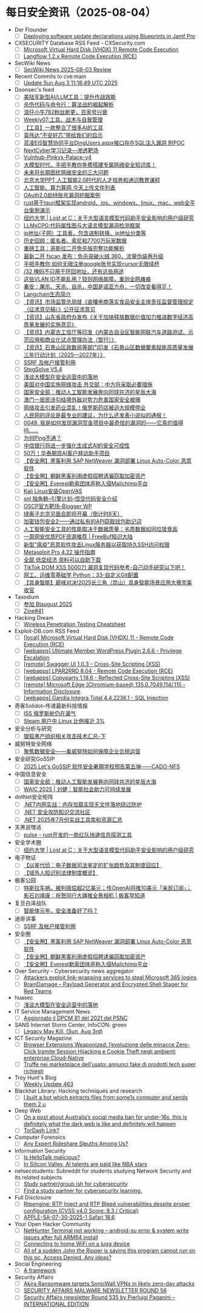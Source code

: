 # 每日安全资讯（2025-08-04）

- Der Flounder
  - [ ] [Deploying software update declarations using Blueprints in Jamf Pro](https://derflounder.wordpress.com/2025/08/03/deploying-software-update-declarations-using-blueprints-in-jamf-pro/)
- CXSECURITY Database RSS Feed - CXSecurity.com
  - [ ] [Microsoft Virtual Hard Disk (VHDX) 11 Remote Code Execution](https://cxsecurity.com/issue/WLB-2025080002)
  - [ ] [Langflow 1.2.x Remote Code Execution (RCE)](https://cxsecurity.com/issue/WLB-2025080001)
- SecWiki News
  - [ ] [SecWiki News 2025-08-03 Review](http://www.sec-wiki.com/?2025-08-03)
- Recent Commits to cve:main
  - [ ] [Update Sun Aug  3 11:18:49 UTC 2025](https://github.com/trickest/cve/commit/087eb0cf84aed82d331c7785892e81ded1ca0dcc)
- Doonsec's feed
  - [ ] [美陆军新型AI/LLM工具：提升作战效能](https://mp.weixin.qq.com/s?__biz=Mzk0MzY1NDc2MA==&mid=2247484405&idx=1&sn=03a6b692a3967b145e20eb87ecbf1517)
  - [ ] [杀伤代码与命令行：算法战的崛起解析](https://mp.weixin.qq.com/s?__biz=Mzk0MzY1NDc2MA==&mid=2247484403&idx=1&sn=8d162a3c0488e93fe4309ed29bcb1b24)
  - [ ] [浪仔小牛782粉丝断更，百家号兴衰](https://mp.weixin.qq.com/s?__biz=MzkwMzI1ODUwNA==&mid=2247488095&idx=1&sn=ac4b5fbd241f8d6e09e2faf2d40317dd)
  - [ ] [Weekly07:工具、战术与自我管理](https://mp.weixin.qq.com/s?__biz=MzI5MjY4MTMyMQ==&mid=2247492245&idx=1&sn=eb29b8136995691799c4f924951d5369)
  - [ ] [【工具】一款整合了很多AI的工具](https://mp.weixin.qq.com/s?__biz=MzI2MTE0NTE3Mw==&mid=2651151329&idx=1&sn=6ff909ba6ac84f5597116cbd94f178ed)
  - [ ] [英伟达“不安好芯”带给我们的启示](https://mp.weixin.qq.com/s?__biz=MzI3NzM5NDA0NA==&mid=2247491803&idx=1&sn=6f30d1b382c7755f6284c3e39cea2aed)
  - [ ] [蓝凌EIS智慧协同平台DingUsers.aspx接口存在SQL注入漏洞 附POC](https://mp.weixin.qq.com/s?__biz=MzIxMjEzMDkyMA==&mid=2247488820&idx=1&sn=997ac62c6e079c6bfedba66b6c19ee02)
  - [ ] [NextCyber学习记录—渗透靶场](https://mp.weixin.qq.com/s?__biz=MzkzMDg1MzIwNA==&mid=2247487633&idx=1&sn=b00eb65176825b79950c47f2ab451733)
  - [ ] [Vulnhub-Pinkys-Palace-v4](https://mp.weixin.qq.com/s?__biz=Mzg5MDk4MzkyMA==&mid=2247484669&idx=1&sn=5bdba4f823c2beadb6c975a67c53b325)
  - [ ] [大模型时代，手把手教你免费搭建专属网络安全知识库！](https://mp.weixin.qq.com/s?__biz=MzkyMTYyOTQ5NA==&mid=2247487439&idx=1&sn=16e5ed8b138e6b98dc100bb02a4c287f)
  - [ ] [未来将长期困扰网络安全的三大问题](https://mp.weixin.qq.com/s?__biz=Mzg2NjY2MTI3Mg==&mid=2247501193&idx=1&sn=07ab9a9668d6c9f18f38a807ede926b1)
  - [ ] [北京大学PPT 人工智能2.0时代的人才培养和通识教育课程](https://mp.weixin.qq.com/s?__biz=MjM5OTk4MDE2MA==&mid=2655288365&idx=1&sn=31ef816dfd431dd207095be9aed1c79b)
  - [ ] [人工智能、算力算网 今天上传文件列表](https://mp.weixin.qq.com/s?__biz=MjM5OTk4MDE2MA==&mid=2655288365&idx=2&sn=701ff3ecd919851bb047cb1a7aad8dbf)
  - [ ] [OAuth2.0劫持账号漏洞挖掘案例](https://mp.weixin.qq.com/s?__biz=MzkxNzY5MTg1Ng==&mid=2247490304&idx=1&sn=c3a54a6e4a9b2aacb3fa91790edc2fb7)
  - [ ] [rust基于tauri框架实现android、ios、windows、linux、mac、web全平台案例演示](https://mp.weixin.qq.com/s?__biz=MzkwOTE5MDY5NA==&mid=2247507150&idx=1&sn=f450010db180e8de839e6ec5a5262682)
  - [ ] [纽约大学 | Lost at C：关于大型语言模型代码助手安全影响的用户级研究](https://mp.weixin.qq.com/s?__biz=MzU5MTM5MTQ2MA==&mid=2247493203&idx=1&sn=9948e426d60c7046eea19526720dc72a)
  - [ ] [LLMxCPG:代码属性图与大语言模型漏洞检测框架](https://mp.weixin.qq.com/s?__biz=MzU0NDI5NTY4OQ==&mid=2247486442&idx=1&sn=3aeb36e812bd9139ea5205470cb42d23)
  - [ ] [ip地址(子网）工具表，包含进制转换、ip地址分类等](https://mp.weixin.qq.com/s?__biz=MzIwNDYzNTYxNQ==&mid=2247503769&idx=1&sn=c8d30397a9dce2a68ab6dc7c3a1e8d71)
  - [ ] [历史回顾：匿名者、索尼和7700万玩家数据](https://mp.weixin.qq.com/s?__biz=Mzg4NzgyODEzNQ==&mid=2247489573&idx=1&sn=8514c30fac2c6c9ec7de38af39ce4875)
  - [ ] [重磅工具：哥斯拉二开免杀版完整功能解析](https://mp.weixin.qq.com/s?__biz=MzkzNTgzOTg4Mg==&mid=2247485868&idx=1&sn=c64dc7aa5b93b880aa2d83bbd932ad78)
  - [ ] [最新二开 fscan 发布：免杀突破火绒 360，流量伪装再升级](https://mp.weixin.qq.com/s?__biz=MzkzNTgzOTg4Mg==&mid=2247485868&idx=2&sn=ae0257d7c8103746bb5012f9d756c08d)
  - [ ] [手把手教你 如何无限注册google账号实现cursor无限续杯](https://mp.weixin.qq.com/s?__biz=MzkzNTgzOTg4Mg==&mid=2247485868&idx=3&sn=2b1e1f55c1df8646d88f8a697155d33d)
  - [ ] [/32 掩码不只用于环回地址，还有这些用途](https://mp.weixin.qq.com/s?__biz=MzUyNTExOTY1Nw==&mid=2247531303&idx=1&sn=bb816345ff26f4ef693d1737339982e2)
  - [ ] [这些VLAN ID不能乱用？轻则网络故障，重则全网瘫痪](https://mp.weixin.qq.com/s?__biz=MzIyMzIwNzAxMQ==&mid=2649469833&idx=1&sn=ff7cbde68d00732b45e7f170fd2ca37b)
  - [ ] [秦安：屠杀、天杀、自杀，中国是诺亚方舟，一切改变看得见！](https://mp.weixin.qq.com/s?__biz=MzA5MDg1MDUyMA==&mid=2650480920&idx=1&sn=8ca6e5e6f9e1dda1388bc300c9e455a7)
  - [ ] [Langchain生态简介](https://mp.weixin.qq.com/s?__biz=MzkyNTUyNDMyOA==&mid=2247487818&idx=1&sn=2ef67797a5f9d0abb9340bfccc3f7a09)
  - [ ] [【资讯】市场监管总局就《直播电商落实食品安全主体责任监督管理规定（征求意见稿）》公开征求意见](https://mp.weixin.qq.com/s?__biz=MzU1NDY3NDgwMQ==&mid=2247554647&idx=1&sn=66ff0fd570486fd7cc3cfb9b3154d65c)
  - [ ] [【资讯】山东省政府办发布《关于加快释放数据价值加力推进数字经济高质量发展的实施意见》](https://mp.weixin.qq.com/s?__biz=MzU1NDY3NDgwMQ==&mid=2247554647&idx=2&sn=ecc2441906f28f63cf5146322696caa2)
  - [ ] [【资讯】内蒙古工信厅等印发《内蒙古自治区智能网联汽车道路测试、示范应用和商业化试点管理办法（暂行）》](https://mp.weixin.qq.com/s?__biz=MzU1NDY3NDgwMQ==&mid=2247554647&idx=3&sn=dbe8bf673c21285c3935341ac004df2c)
  - [ ] [【资讯】石景山区政数局等部门印发《石景山区数据要素赋能高质量发展三年行动计划（2025—2027年）》](https://mp.weixin.qq.com/s?__biz=MzU1NDY3NDgwMQ==&mid=2247554647&idx=4&sn=636c868d5182fbf3ffbc6058c5aa312e)
  - [ ] [SSRF 及帐户接管利用](https://mp.weixin.qq.com/s?__biz=MzIzMTIzNTM0MA==&mid=2247497987&idx=1&sn=12d3485137ddaa99016b5244ffd673f4)
  - [ ] [StegSolve V5.4](https://mp.weixin.qq.com/s?__biz=MzI1NzUxOTUzMA==&mid=2247486227&idx=1&sn=b81dcef64be2ff1773a38ff88ae35960)
  - [ ] [浅谈大模型在安全运营中的落地](https://mp.weixin.qq.com/s?__biz=MzIyOTY1NDE5Mg==&mid=2247485112&idx=1&sn=494f9563cca0f7b7e4b1d2849971de85)
  - [ ] [美国对中国实施网络攻击 外交部：中方将采取必要措施](https://mp.weixin.qq.com/s?__biz=MzI5NTM4OTQ5Mg==&mid=2247636829&idx=1&sn=763b26922c7e7bfbf019b035bff1bbf5)
  - [ ] [国家安全部：推动人工智能发展奔向同球共济的星辰大海](https://mp.weixin.qq.com/s?__biz=MzI5NTM4OTQ5Mg==&mid=2247636829&idx=2&sn=a8dacbc33cf72e1f9fbf9afa9e0a928a)
  - [ ] [澳门一居民涉勾结境外敌对势力危害国家安全被捕](https://mp.weixin.qq.com/s?__biz=MzI5NTM4OTQ5Mg==&mid=2247636829&idx=3&sn=aa0f6b4fed147ee2ee56006053002e8c)
  - [ ] [网络攻击引发药业混乱！俄罗斯药店被迫大规模停业](https://mp.weixin.qq.com/s?__biz=MzI5NTM4OTQ5Mg==&mid=2247636829&idx=4&sn=9acf8355bbf5623caa155bb88910f8b9)
  - [ ] [人民网的评论是最专业的建议，为什么还发表小说似的通报！](https://mp.weixin.qq.com/s?__biz=MzU2NDY2OTU4Nw==&mid=2247522342&idx=1&sn=ea83934e61a1db6e22f31d5983076f5c)
  - [ ] [0049. 我是如何发现漏洞赏金项目中最奇怪的漏洞的——它真的值得吗……](https://mp.weixin.qq.com/s?__biz=MzA4NDQ5NTU0MA==&mid=2647690895&idx=1&sn=91081768bb3c41b4ea865be614a2a266)
  - [ ] [为何Ping不通？](https://mp.weixin.qq.com/s?__biz=MzIxNTM3NDE2Nw==&mid=2247490676&idx=1&sn=27958ccb2bf039725d0b243d4bd1dfc4)
  - [ ] [中信银行将进一步强化生成式AI的安全可控性](https://mp.weixin.qq.com/s?__biz=MzIxMDIwODM2MA==&mid=2653932501&idx=1&sn=157601f46ae9a4aa8425bf4c84ee043a)
  - [ ] [50万！华泰期货AI客户拜访助手项目](https://mp.weixin.qq.com/s?__biz=MzIxMDIwODM2MA==&mid=2653932501&idx=2&sn=02e4a3ac26e6773aa62a613858fc8896)
  - [ ] [【安全圈】黑客利用 SAP NetWeaver 漏洞部署 Linux Auto-Color 恶意软件](https://mp.weixin.qq.com/s?__biz=MzIzMzE4NDU1OQ==&mid=2652070961&idx=1&sn=b8c7c8f1988fca2052e2f2bebaeb3c52)
  - [ ] [【安全圈】朝鲜黑客利用虚假招聘诱骗窃取加密资产](https://mp.weixin.qq.com/s?__biz=MzIzMzE4NDU1OQ==&mid=2652070961&idx=2&sn=fb9e745ed2ed680ddff5b2ccd778c48b)
  - [ ] [【安全圈】Everest勒索团体声称入侵Mailchimp平台](https://mp.weixin.qq.com/s?__biz=MzIzMzE4NDU1OQ==&mid=2652070961&idx=3&sn=c794f434a0d42a4a9ea62a4239208b46)
  - [ ] [Kali Linux安装OpenVAS](https://mp.weixin.qq.com/s?__biz=MzkxMzIwNTY1OA==&mid=2247513047&idx=1&sn=f718dfb47ffdebacea903aa054020ece)
  - [ ] [snl 独角鲸–引擎计划–悟空代码安全介绍](https://mp.weixin.qq.com/s?__biz=MzU2MDE2MjU1Mw==&mid=2247486640&idx=1&sn=bdcd624f3a1766501a588e27e4dfd755)
  - [ ] [OSCP官方靶场-Blogger WP](https://mp.weixin.qq.com/s?__biz=MzA3NDE0NTY0OQ==&mid=2247488017&idx=1&sn=5227d899ea87d8578aa3160f9583d5e9)
  - [ ] [绿离子北京见面会即将开幕（倒计时6天）](https://mp.weixin.qq.com/s?__biz=MzIyMDQyNDQ2Mg==&mid=2247485272&idx=1&sn=9a18939ddb59d39ca1e3a77e438e1365)
  - [ ] [加密钱包安全2——通过私有的API窃取钱包助记词](https://mp.weixin.qq.com/s?__biz=Mzg4MTkwMTI5Mw==&mid=2247490272&idx=1&sn=3b5fa9a961490a9f6ab1b772ccc8259f)
  - [ ] [人工智能安全工具的性能取决于数据质量：劣质数据如同垃圾食品](https://mp.weixin.qq.com/s?__biz=MjM5NjA0NjgyMA==&mid=2651325746&idx=1&sn=c9a207cc63e3d6b40ae53826122470d5)
  - [ ] [一周网安优质PDF资源推荐 | FreeBuf知识大陆](https://mp.weixin.qq.com/s?__biz=MjM5NjA0NjgyMA==&mid=2651325746&idx=2&sn=3a11acd9d86e5fe8ae3ceb2f539f24a7)
  - [ ] [新型\"瘟疫\"恶意软件攻击Linux服务器以获取持久SSH访问权限](https://mp.weixin.qq.com/s?__biz=MjM5NjA0NjgyMA==&mid=2651325746&idx=3&sn=e32bf5acdcb5aa514e0f5aa34b987860)
  - [ ] [Metasploit Pro 4.22 操作指南](https://mp.weixin.qq.com/s?__biz=MjM5OTk4MDE2MA==&mid=2655288331&idx=1&sn=9499aac5a523b72e03b5a62f3aef3de4)
  - [ ] [全部 低空经济 资料可以自助下载](https://mp.weixin.qq.com/s?__biz=MjM5OTk4MDE2MA==&mid=2655288331&idx=2&sn=b529a65362dc58c275773e983625adc3)
  - [ ] [TikTok DOM XSS 5000刀 漏洞复现代码参考-自己动手研究以下吧！](https://mp.weixin.qq.com/s?__biz=MzU5Njg5NzUzMw==&mid=2247491699&idx=1&sn=e4dcaf9c5e7da60e62e614a9000f4368)
  - [ ] [网工、运维零基础学 Python：33-自定义Git配置](https://mp.weixin.qq.com/s?__biz=MzIyMzIwNzAxMQ==&mid=2649469767&idx=1&sn=90b2980573ec3d9795d80f61364850e2)
  - [ ] [【具身智能】巅峰对决!2025长三角（昆山）具身智能场景应用大赛完美收官](https://mp.weixin.qq.com/s?__biz=MjM5NzYwNDU0Mg==&mid=2649253596&idx=1&sn=df76c6add1145494a257bb7f9c89cb86)
- Taxodium
  - [ ] [参加 Blaugust 2025](https://taxodium.ink//blaugust-2025.html)
  - [ ] [Zine#41](https://taxodium.ink//41.html)
- Hacking Dream
  - [ ] [Wireless Penetration Testing Cheatsheet](https://www.hackingdream.net/2025/08/wireless-penetration-testing-cheatsheet.html)
- Exploit-DB.com RSS Feed
  - [ ] [[local] Microsoft Virtual Hard Disk (VHDX) 11 - Remote Code Execution (RCE)](https://www.exploit-db.com/exploits/52394)
  - [ ] [[webapps] Ultimate Member WordPress Plugin 2.6.6 - Privilege Escalation](https://www.exploit-db.com/exploits/52393)
  - [ ] [[remote] Swagger UI 1.0.3 - Cross-Site Scripting (XSS)](https://www.exploit-db.com/exploits/52392)
  - [ ] [[webapps] LPAR2RRD 8.04 - Remote Code Execution (RCE)](https://www.exploit-db.com/exploits/52391)
  - [ ] [[webapps] Copyparty 1.18.6 - Reflected Cross-Site Scripting (XSS)](https://www.exploit-db.com/exploits/52390)
  - [ ] [[remote] Microsoft Edge (Chromium-based) 135.0.7049.114/.115 - Information Disclosure](https://www.exploit-db.com/exploits/52389)
  - [ ] [[webapps] Gandia Integra Total 4.4.2236.1 - SQL Injection](https://www.exploit-db.com/exploits/52388)
- 奇客Solidot–传递最新科技情报
  - [ ] [ISS 俄罗斯舱仍在漏气](https://www.solidot.org/story?sid=81956)
  - [ ] [Steam 用户中 Linux 比例接近 3%](https://www.solidot.org/story?sid=81955)
- 安全分析与研究
  - [ ] [银狐黑产组织相关攻击技术汇总-下](https://mp.weixin.qq.com/s?__biz=MzA4ODEyODA3MQ==&mid=2247493048&idx=1&sn=c571bfd82fde102c651121b77c98120f)
- 威努特安全网络
  - [ ] [聚焦数据安全——看威努特如何保障企业合规运营](https://mp.weixin.qq.com/s?__biz=MzAwNTgyODU3NQ==&mid=2651134586&idx=1&sn=c9590353a06f3e8b1cb25e30e35a7a74)
- 安全研究GoSSIP
  - [ ] [2025 Let's GoSSIP 软件安全暑期学校预告第五弹——CADO-NFS](https://mp.weixin.qq.com/s?__biz=Mzg5ODUxMzg0Ng==&mid=2247500524&idx=1&sn=9ea104132bdfb9b8234e2545dde8044f)
- 中国信息安全
  - [ ] [国家安全部：推动人工智能发展奔向同球共济的星辰大海](https://mp.weixin.qq.com/s?__biz=MzA5MzE5MDAzOA==&mid=2664246806&idx=1&sn=546b230e6f20b5b850ccc986eea4d0c3)
  - [ ] [WAIC 2025 | 刘健：智能社会助力可持续发展](https://mp.weixin.qq.com/s?__biz=MzA5MzE5MDAzOA==&mid=2664246806&idx=2&sn=88d09066cc0a828116ef62b28a06bb38)
- dotNet安全矩阵
  - [ ] [.NET内网实战：内存加载实现无文件落地绕过防护](https://mp.weixin.qq.com/s?__biz=MzUyOTc3NTQ5MA==&mid=2247500222&idx=1&sn=6c22fd9510281783e4fd2eaf7c67ff93)
  - [ ] [.NET 安全攻防知识交流社区](https://mp.weixin.qq.com/s?__biz=MzUyOTc3NTQ5MA==&mid=2247500222&idx=2&sn=e83eaa9f4bee7ce10cd609ece8a4dfe5)
  - [ ] [.NET 2025年7月份实战工具库和资源汇总](https://mp.weixin.qq.com/s?__biz=MzUyOTc3NTQ5MA==&mid=2247500222&idx=3&sn=0b35d3d1224a923438c6f3c181a68d10)
- 天黑说嘿话
  - [ ] [pulse - rust开发的一款红队快速信息探测工具](https://mp.weixin.qq.com/s?__biz=MzI5NTQ5MTAzMA==&mid=2247484544&idx=1&sn=7fba55b2f986739157ee9c963e4ba9c3)
- 安全学术圈
  - [ ] [纽约大学 | Lost at C：关于大型语言模型代码助手安全影响的用户级研究](https://mp.weixin.qq.com/s?__biz=MzU5MTM5MTQ2MA==&mid=2247493203&idx=1&sn=9948e426d60c7046eea19526720dc72a)
- 电子物证
  - [ ] [【以鉴代侦：电子数据司法鉴定的扩张趋势及其制度回应】](https://mp.weixin.qq.com/s?__biz=MzAwNDcwMDgzMA==&mid=2651048564&idx=1&sn=9e1b2a065cb43a7339b071b175bfb8df)
  - [ ] [【域外人脸识别法律制度概览】](https://mp.weixin.qq.com/s?__biz=MzAwNDcwMDgzMA==&mid=2651048564&idx=2&sn=829af408c4f12e4323719e53dc4dbfe8)
- 极客公园
  - [ ] [​特斯拉车祸，被判赔偿超2亿美元；传OpenAI将推10美元「亲民订阅」；影石刘靖康：祝贺同行大疆推全景相机 | 极客早知道](https://mp.weixin.qq.com/s?__biz=MTMwNDMwODQ0MQ==&mid=2653084014&idx=1&sn=e70da3388d98649b52c08c091d05489d)
- 复旦白泽战队
  - [ ] [智能体元年，安全准备好了吗？](https://mp.weixin.qq.com/s?__biz=MzU4NzUxOTI0OQ==&mid=2247495743&idx=1&sn=6cc421403d777d55db41e7f5361da7e0)
- 迪哥讲事
  - [ ] [SSRF 及帐户接管利用](https://mp.weixin.qq.com/s?__biz=MzIzMTIzNTM0MA==&mid=2247497987&idx=1&sn=12d3485137ddaa99016b5244ffd673f4)
- 安全圈
  - [ ] [【安全圈】黑客利用 SAP NetWeaver 漏洞部署 Linux Auto-Color 恶意软件](https://mp.weixin.qq.com/s?__biz=MzIzMzE4NDU1OQ==&mid=2652070961&idx=1&sn=b8c7c8f1988fca2052e2f2bebaeb3c52)
  - [ ] [【安全圈】朝鲜黑客利用虚假招聘诱骗窃取加密资产](https://mp.weixin.qq.com/s?__biz=MzIzMzE4NDU1OQ==&mid=2652070961&idx=2&sn=fb9e745ed2ed680ddff5b2ccd778c48b)
  - [ ] [【安全圈】Everest勒索团体声称入侵Mailchimp平台](https://mp.weixin.qq.com/s?__biz=MzIzMzE4NDU1OQ==&mid=2652070961&idx=3&sn=c794f434a0d42a4a9ea62a4239208b46)
- Over Security - Cybersecurity news aggregator
  - [ ] [Attackers exploit link-wrapping services to steal Microsoft 365 logins](https://www.bleepingcomputer.com/news/security/attackers-exploit-link-wrapping-services-to-steal-microsoft-365-logins/)
  - [ ] [BrainDamage – Payload Generator and Encrypted Shell Stager for Red Teams](https://www.darknet.org.uk/2025/08/braindamage-payload-generator-and-encrypted-shell-stager-for-red-teams/)
- huasec
  - [ ] [浅谈大模型在安全运营中的落地](https://mp.weixin.qq.com/s?__biz=MzIyOTY1NDE5Mg==&mid=2247485112&idx=1&sn=494f9563cca0f7b7e4b1d2849971de85)
- IT Service Management News
  - [ ] [Aggiornato il DPCM 81 del 2021 del PSNC](http://blog.cesaregallotti.it/2025/08/aggiornato-il-dpcm-81-del-2021-del-psnc.html)
- SANS Internet Storm Center, InfoCON: green
  - [ ] [Legacy May Kill, (Sun, Aug 3rd)](https://isc.sans.edu/diary/rss/32166)
- ICT Security Magazine
  - [ ] [Browser Extensions Weaponized: l’evoluzione delle minacce Zero-Click tramite Session Hijacking e Cookie Theft negli ambienti enterprise Cloud-Native](https://www.ictsecuritymagazine.com/articoli/browser-extensions/)
  - [ ] [Truffe nei marketplace dell’usato: annunci fake di prodotti tech super richiesti](https://www.ictsecuritymagazine.com/notizie/truffe-marketplace/)
- Troy Hunt's Blog
  - [ ] [Weekly Update 463](https://www.troyhunt.com/weekly-update-463/)
- Blackhat Library: Hacking techniques and research
  - [ ] [I built a bot which extracts files from some1s computer and sends them 2 u](https://www.reddit.com/r/blackhat/comments/1mgflk9/i_built_a_bot_which_extracts_files_from_some1s/)
- Deep Web
  - [ ] [On a post about Australia’s social media ban for under-16s, this is definitely what the dark web is like and definitely will happen](https://www.reddit.com/r/deepweb/comments/1mgnu29/on_a_post_about_australias_social_media_ban_for/)
  - [ ] [TorDash Link?](https://www.reddit.com/r/deepweb/comments/1mgyebm/tordash_link/)
- Computer Forensics
  - [ ] [Any Expert Rideshare Sleuths Among Us?](https://www.reddit.com/r/computerforensics/comments/1mgp6vt/any_expert_rideshare_sleuths_among_us/)
- Information Security
  - [ ] [Is HelloTalk malicious?](https://www.reddit.com/r/Information_Security/comments/1mgoynn/is_hellotalk_malicious/)
  - [ ] [In Silicon Valley, AI talents are paid like NBA stars](https://www.reddit.com/r/Information_Security/comments/1mgkr8y/in_silicon_valley_ai_talents_are_paid_like_nba/)
- netsecstudents: Subreddit for students studying Network Security and its related subjects
  - [ ] [Study partner/group ish for cybersecurity](https://www.reddit.com/r/netsecstudents/comments/1mgrh1j/study_partnergroup_ish_for_cybersecurity/)
  - [ ] [Find a study partner for cybersecurity learning.](https://www.reddit.com/r/netsecstudents/comments/1mgl8gs/find_a_study_partner_for_cybersecurity_learning/)
- Full Disclosure
  - [ ] [Rtpengine: RTP Inject and RTP Bleed vulnerabilities despite proper configuration (CVSS v4.0 Score: 9.3 / Critical)](https://seclists.org/fulldisclosure/2025/Aug/1)
  - [ ] [APPLE-SA-07-30-2025-1 Safari 18.6](https://seclists.org/fulldisclosure/2025/Aug/0)
- Your Open Hacker Community
  - [ ] [NetHunter Terminal not working – android-su error & system write issues after full ARM64 install](https://www.reddit.com/r/HowToHack/comments/1mgre15/nethunter_terminal_not_working_androidsu_error/)
  - [ ] [Connecting to home WiFi on a jugg device](https://www.reddit.com/r/HowToHack/comments/1mg62ma/connecting_to_home_wifi_on_a_jugg_device/)
  - [ ] [All of a sudden John the Ripper is saying this program cannot run on this pc, Access Denied. Any ideas?](https://www.reddit.com/r/HowToHack/comments/1mg5par/all_of_a_sudden_john_the_ripper_is_saying_this/)
- Social Engineering
  - [ ] [A framework](https://www.reddit.com/r/SocialEngineering/comments/1mgvym9/a_framework/)
- Security Affairs
  - [ ] [Akira Ransomware targets SonicWall VPNs in likely zero-day attacks](https://securityaffairs.com/180724/cyber-crime/akira-ransomware-targets-sonicwall-vpns-in-likely-zero-day-attacks.html)
  - [ ] [SECURITY AFFAIRS MALWARE NEWSLETTER ROUND 56](https://securityaffairs.com/180717/malware/security-affairs-malware-newsletter-round-56.html)
  - [ ] [Security Affairs newsletter Round 535 by Pierluigi Paganini – INTERNATIONAL EDITION](https://securityaffairs.com/180711/breaking-news/security-affairs-newsletter-round-535-by-pierluigi-paganini-international-edition.html)
